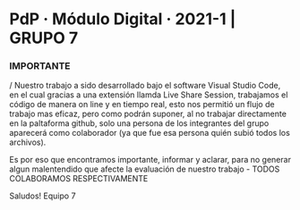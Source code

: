 # PdP · Módulo Digital · 2021-1 | GRUPO 7

### IMPORTANTE

/ Nuestro trabajo a sido desarrollado bajo el software Visual Studio Code, en el cual gracias a una extensión llamda Live Share Session, trabajamos el código de manera on line y en tiempo real, esto nos permitió un flujo de trabajo mas eficaz, pero como podrán suponer, al no trabajar directamente en la paltaforma github, solo una persona de los integrantes del grupo aparecerá como colaborador (ya que fue esa persona quién subió todos los archivos).

Es por eso que encontramos importante, informar y aclarar, para no generar algun malentendido que afecte la evaluación de nuestro trabajo - TODOS COLABORAMOS RESPECTIVAMENTE

Saludos!
Equipo 7

